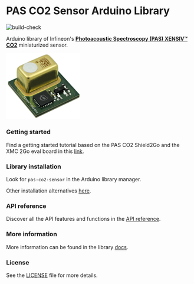# PAS CO2 Sensor Arduino Library

![build-check](https://github.com/Infineon/arduino-pas-co2-sensor/actions/workflows/build-check.yml/badge.svg)

Arduino library of Infineon's [**Photoacoustic Spectroscopy (PAS) XENSIV™ CO2**](https://www.infineon.com/cms/en/product/sensor/co2-sensors/) miniaturized sensor.

<img src="docs/img/pas-co2-module.png" width=200>


### Getting started

Find a getting started tutorial based on the PAS CO2 Shield2Go and the XMC 2Go eval board in this [link](https://arduino-pas-co2-sensor.readthedocs.io/en/latest/getting-started.html).

### Library installation

Look for ```pas-co2-sensor``` in the Arduino library manager.

Other installation alternatives [here](https://arduino-pas-co2-sensor.readthedocs.io/en/latest/lib-install.html).

### API reference

Discover all the API features and functions in the [API reference](https://arduino-pas-co2-sensor.readthedocs.io/en/latest/api-ref.html).

### More information

More information can be found in the library [docs](https://arduino-pas-co2-sensor.readthedocs.io/en/latest/index.html).
  
### License

See the [LICENSE](LICENSE.md) file for more details.


